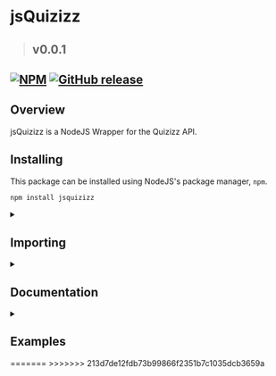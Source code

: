 # jsQuizizz
> ## v0.0.1
[![NPM](https://img.shields.io/npm/v/jsquizizz?color=darkcyan&logo=npm&style=for-the-badge&label=Version)](https://nodei.co/npm/jsquizizz/)
[![GitHub release](https://img.shields.io/github/v/release/redyetidev/jsquizizz?label=version&logo=github&style=for-the-badge)](https://github.com/redyetidev/jsquizizz/releases)
---
## Overview
jsQuizizz is a NodeJS Wrapper for the Quizizz API.

## Installing
This package can be installed using NodeJS's package manager, `npm`.
```bash
npm install jsquizizz
```

<details>
    <summary>
    
## Importing    
</summary>

> To use the new esm syntax, set your `type` to `module` in your `package.json`. [Click me](https://nodejs.org/api/packages.html#packages_package_json_and_file_extensions) for more information
- You can import the entire package into a single variable (***esm***)
    ```js
    import * as Quizizz from 'jsquizziz'
    ```

- You can import certain parts of the package into different variables (***esm***)
    ```js
    import {MemeSet, Quiz, Tag, User, Game} from 'jsquizziz'
    ```
- You can also import this package into non-esm modules (***commonjs***)
    ```js
    var Quizizz = await import("jsquizizz")
    ```

</details>

<details>
    <summary>
    
## Documentation
</summary>

- ### MemeSet
    Quizizz shows the players memes after every question answered. These memes are stored in MemeSets, and the `MemeSet` class allows us to get these MemeSets
    - **Methods**
        <table><thead><tr><th>Type<th>Method<th>Parameters<th>Returns<th>Description<th>Example<tbody><tr><td>

        `static`<td>`getByID`<td>
        | **Parameter** | **Type** | **Default** | **Description** |
        |---------------|----------|-|----------------|
        | `id`          | `string` | Required | The MemeSet ID  |
        | `save`        | `boolean`| `false` | Whether to save the memes to memory for faster recall |
        <td>
        
        `Promise<MemeSet>`<td>Gets a MemeSet via it's ID<td>
        ```js
        await MemeSet.getByID("abcdef", false) 
        ```
        <tr><td>

        `static`<td>`getFromUser`<td>
        | **Parameter** | **Type** | **Description** |
        |---------------|----------|-----------------|
        | `id`          | `string` | The User ID     |
        <td>
        
        `Promise<MemeSet[]>`<td>Gets a list of MemeSets from a user's ID<td>
        ```js
        await MemeSet.getFromUser("abcdef")
        ```
        <tr><td>

        `static`<td>`getFeatured`<td>None<td>`Promise<MemeSet[]>`<td>Gets the currently featured MemeSets<td>
        ```js
        await MemeSet.getFeatured()
        ```
        <tr><td>

        `dynamic`<td>`getMemes`<td>
        | **Parameter** | **Type**  | **Default** | **Description**|
        |---------------|-----------|-------------|------------------------------------------------------|
        | `save`        | `boolean` | `false`     | Whether to save the data to memory for faster recall |
        <td>
        
        `Promise<Meme[]>`<td>Gets the memes from the MemeSet<td>
        ```js
        await myMemeSet.getMemes(true)
        ```
        <tr><td>

        `dynamic`<td>`Meme.getCreator`<td>None<td>`Promise<User>`<td>Gets the meme's creator.<td>
        ```js
        await (await myMemeSet.getMemes(false))[0].getCreator();
        ```
        </table>
    - **Properties**
        <table><thead><tr><th>Property</th><th>Types</th><th>Description</th></tr></thead><tbody><tr><td>
        
        `id`</td><td>`string`</td><td>The memeset's ID</td></tr><tr><td>`memes`</td><td>`Meme[]` `undefined`</td><td>Gets the quizzes that the user has created</td></tr><tr><td>`Meme.id`</td><td>`string`</td><td>The meme's ID</td></tr><tr><td>`Meme.setId`</td><td>`string`</td><td>The ID of the memeset that this meme is included in</td></tr><tr><td>`Meme.creatorId`</td><td>`string`</td><td>The ID of the creator of this meme</td></tr><tr><td>`Meme.top`</td><td>
        | Property | Types    | Description                                   |
        |----------|----------|-----------------------------------------------|
        | `text`   | `string` | The text on the top of the meme (May be `""`) |
        | `color`  | `string` | The color of the text (May be `""`)           |
        </td><td>The top text of the meme (if there is any)</td></tr><tr><td>
        
        `Meme.bottom`</td><td>
        | Property | Types    | Description                                   |
        |----------|----------|-----------------------------------------------|
        | `text`   | `string` | The text on the top of the meme (May be `""`) |
        | `color`  | `string` | The color of the text (May be `""`)           |
        </td><td>The bottom text of the meme (if there is any)</td></tr><tr><td>
        
        `Meme.image`</td><td>`string`</td><td>The meme's image</td></tr><tr><td>`Meme.type`</td><td>`string`</td><td>The meme's type (mainly `"correct"` and `"incorrect"`, but others do exist)</td></tr></tbody></table>
- ### Quiz
    Quizizz is a service based of many, many quizzes. The `Quiz` class helps to fetch these quizzes.
    - **Methods**
        <table><thead><tr><th>Type</th><th>Method</th><th>Parameters</th><th>Returns</th><th>Description</th><th>Example</th></tr></thead><tbody><tr><td>
        
        `static`</td><td>`getByID`</td><td>
        | Parameter | Type     | Default  | Description |
        |-----------|----------|----------|-------------|
        | `id`      | `string` | Required | The Quiz ID |
        </td><td>
        
        `Promise<Quiz>`</td><td>Gets a Quiz via it's ID</td><td>
        ```js
        await Quiz.getByID("abcdef")
        ```
        </td></tr><tr><td>
        
        `static`</td><td>`search`</td><td><table><thead><tr><th>Parameter</th><th>Types</th><th>Default</th><th>Description</th></tr></thead><tbody><tr><td>`query`</td><td>`string`</td><td>`""`</td><td>The search query</td></tr><tr><td>`filters`</td><td>
        | Parameter         | Types       | Default | Description                            |
        |-------------------|-------------|---------|----------------------------------------|
        | `grade_type.aggs` | `string[]`  | N/A     | The grade types                        |
        | `subject.aggs`    | `string[]`  | N/A     | The subjects                           |
        | `lang.aggs`       | `string[]`  | N/A     | The languages                          |
        | `occupation`      | `string[]`  | N/A     | The creator's occupations              |
        | `cloned`          | `boolean[]` | N/A     | Whether the quiz is a clone of another |
        | `isProfane`       | `boolean[]` | N/A     | Whether the quiz is profane            |
        | `type`            | `string[]`  | N/A     | The type of quiz                       |
        | `createdBy`       | `string[]`  | N/A     | Who created the quiz                   |
        </td><td>
        
        `{}`</td><td>The search filters</td></tr></tbody></table></td><td>`Promise<Quiz[]>`</td><td>Searches for quizzes based on the query and filters</td><td>
        ```js
        await Quiz.search("apple", {createdBy: ["abcdef"]})
        ```
        </td></tr><tr><td>
        
        `dynamic`</td><td>`getCreator`</td><td>None</td><td>`Promise<User>`</td><td>Gets the quiz's creator.</td><td>
        ```js
        await myQuiz.getCreator()
        ```
        </td></tr></tbody></table>
    - **Properties**
        <table><thead><tr><th>Property</th><th>Types</th><th>Description</th></tr></thead><tbody><tr><td>
        
        `id`</td><td>`string`</td><td>The quiz's ID</td></tr><tr><td>`creator`</td><td>
        | Property   | Types    | Description         |
        |------------|----------|---------------------|
        | `id`       | `string` | The user's ID       |
        | `avatar`   | `string` | The user's avatar   |
        | `username` | `string` | The user's username |
        </td><td>Gets the quizzes that the user has created</td></tr><tr><td>
        
        `tagIds`</td><td>`string[]`</td><td>A list of tags that this quiz is associated with. (This property's value is `[]` unless the quiz has been generated from the `Tag.getItems()` function)</td></tr><tr><td>`questions`</td><td>
        | Property           | Types                                       | Description                                                         |
        |--------------------|---------------------------------------------|---------------------------------------------------------------------|
        | `id`               | `string`                                    | The question's ID                                                   |
        | `type`             | `string`                                    | The question's type (`"MCQ"`, `"MSQ"`, `"DRAW"`, `"MATCH"`, etc)    |
        | `query`            | [`QuestionContent`](#QuestionContent)       | The question's question                                             |
        | `options`          | [`QuestionContent[]`](#QuestionContent)     | The question's options                                              |
        | `answer`           | `string`\|`number`\|`number[]`\|`undefined` | The question's answer                                               |
        | `explain`          | [`QuestionContent`](#QuestionContent)       | The question's answer explanation (If there even is an explanation) |
        | `hasCorrectAnswer` | `boolean`                                   | Whether the question has a *correct* answer                         |
        </td><td>The quiz's questions</td></tr><tr><td>
        
        `subjects`</td><td>`string[]`</td><td>The subjects that this quiz is associated with</td></tr><tr><td>`subtopics`</td><td>`string[]`</td><td>The subtopics that this quiz is associated with</td></tr><tr><td>`topics`</td><td>`string[]`</td><td>The topics that this quiz is associated with</td></tr><tr><td>`image`</td><td>`string`</td><td>The quiz's image</td></tr><tr><td>`grades`</td><td>`number[]`</td><td>The grades that this quiz is associated with</td></tr><tr><td>`stats`</td><td>
        | Property         | Types    | Description                                                               |
        |------------------|----------|---------------------------------------------------------------------------|
        | `played`         | `number` | The number of times this quiz has been played                             |
        | `totalPlayers`   | `number` | The total number of players that have played this quiz                    |
        | `totalCorrect`   | `number` | The total number of correct answers that have been submitted in this quiz |
        | `totalQuestions` | `number` | The total number of questions that have been answered in this quiz        |
        </td><td>The statistics of this quiz</td></tr></tbody></table>
- ### Tag
    User's can tag their quizzes to group them into sections. The `Tag` class can `process` these sections and quizzes
    - **Methods**
        <table><thead><tr><th>Type</th><th>Method</th><th>Parameters</th><th>Returns</th><th>Description</th><th>Example</th></tr></thead><tbody><tr><td>
        
        `static`</td><td>`getByID`</td><td>
        | Parameter | Type      | Default  | Description                                 |
        |-----------|-----------|----------|---------------------------------------------|
        | `id`      | `string`  | Required | The Tag ID                                  |
        | `save`    | `boolean` | `false`  | Whether to save the data to memory for faster recall |
        </td><td>

        `Promise<Tag>`</td><td>Gets a tag via it's ID</td><td>
        ```js
        await Tag.getByID("abcdef", false)
        ```
        </td></tr><tr><td>
        
        `static`</td><td>`getFromUser`</td><td>
        | Parameter | Type     | Default  | Description   |
        |-----------|----------|----------|---------------|
        | `id`      | `string` | Required | The user's ID |
        </td><td>
        
        `Promise<Tag[]>`</td><td>Gets a list of tags from a user's ID</td><td>
        ```js
        await Tag.getFromUser("abcdef")
        ```
        </td></tr><tr><td>

        `dynamic`</td><td>`getItems`</td><td>
        | Parameter | Type      | Default | Description                                          |
        |-----------|-----------|---------|------------------------------------------------------|
        | `save`    | `boolean` | `false` | Whether to save the data to memory for faster recall |
        </td><td>
        
        `Promise<Quiz[]>`</td><td>Gets all the items tagged with this tag</td><td>
        ```js
        await myTag.getItems(true)
        ```
        <br></td></tr><tr><td>
        `dynamic`</td><td>`getCreator`</td><td>None</td><td>`Promise<User>`</td><td>Gets the tag's creator.</td><td>
        ```js
        await myTag.getCreator()
        ```
        </td></tr></tbody></table>
    - **Properties**
        <table><thead><tr><th>Property</th><th>Types</th><th>Description</th></tr></thead><tbody><tr><td>
        
        `id`</td><td>`string`</td><td>The tag's ID</td></tr><tr><td>`creatorId`</td><td>`string`</td><td>The tag's creator's ID</td></tr><tr><td>`visibility`</td><td>`boolean`</td><td>The tag's visibility</td></tr><tr><td>`name`</td><td>`string`</td><td>The tag's name</td></tr><tr><td>`type`</td><td>`string`</td><td>The tag's type (`"quiz"`, `"game"`, `"meme"`. I am yet to find a tag that does not have the `"quiz"` type)</td></tr><tr><td>`totalItems`</td><td>`number`</td><td>The number of items enclosed within this tag</td></tr><tr><td>`items`</td><td>`Quiz[]` | `undefined`</td><td>The items enclosed in this tag. This property will always be `undefined` except on two circumstances:<br>1. You call the `getItems` method with the `save` parameter set to `true`<br>2. You call the `getByID` static method with the `save` parameter set to `true`</td></tr></tbody></table>
- ### User
    The `User` class is a class that holds several aliases to the other class methods that get content based on a user id
    - **Methods**
        <table><thead><tr><th>Type</th><th>Method</th><th>Parameters</th><th>Returns</th><th>Description</th><th>Example</th></tr></thead><tbody><tr><td>
        
        `static`</td><td>`getByID`</td><td>
        | Parameter | Type     | Default  | Description   |
        |-----------|----------|----------|---------------|
        | `id`      | `string` | Required | The user's ID |
        </td><td>
        
        `Promise<User>`</td><td>Gets a user from their ID</td><td>
        ```js
        await User.getByID("abcdef")
        ```
        </td></tr><tr><td>
        
        `dynamic`</td><td>`getQuizzes`</td><td>None</td><td>`Promise<Quiz[]>`</td><td>Gets the quizzes that the user has created</td><td>
        ```js
        await myUser.getQuizzes()
        ```
        </td></tr><tr><td>
        
        `dynamic`</td><td>`getMemeSets`</td><td>None</td><td>`Promise<MemeSet[]>`</td><td>Gets the memesets that the user has created</td><td>
        ```js
        await myUser.getMemeSets()
        ```
        </td></tr><tr><td>
        
        `dynamic`</td><td>`getTags`</td><td>None</td><td>`Promise<Tag[]>`</td><td>Gets all the tags that the user has created</td><td>
        ```js
        await myUser.getTags()
        ```
        </td></tr></tbody></table>
    - **Properties**
        <table><thead><tr><th>Property</th><th>Types</th><th>Description</th></tr></thead><tbody><tr><td>
        
        `id`</td><td>`string`</td><td>The user's ID</td></tr><tr><td>`numOfQuizzes`</td><td>`number`</td><td>The number of quizzes that this user has created</td></tr><tr><td>`numOfTags`</td><td>`number`</td><td>The number of tags (or "collections") that this user has created</td></tr><tr><td>`numOfMemeSets`</td><td>`number`</td><td>The number of memesets that this user has created</td></tr><tr><td>`firstName`</td><td>`string`</td><td>The user's first name</td></tr><tr><td>`lastName`</td><td>`string`</td><td>The user's last name</td></tr><tr><td>`username`</td><td>`string`</td><td>The user's username</td></tr><tr><td>`occupation`</td><td>`string`</td><td>The user's occupation</td></tr><tr><td>`avatar`</td><td>`string`</td><td>The user's avatar</td></tr><tr><td>`courses`</td><td>An array of `Course` objects:
        | Property       | Types    | Description                      |
        |----------------|----------|----------------------------------|
        | `displayName`  | `string` | The display name of this course  |
        | `internalName` | `string` | The internal name of this course |
        | `_id`          | `string` | The course's ID                  |
        | `uniqueName`   | `string` | The unique name of this course   |
        </td><td>The courses that the user is enrolled with</td></tr><tr><td>`organization`</td><td>
        | Property | Types    | Description                  |
        |----------|----------|------------------------------|
        | `id`     | `string` | The organization ID          |
        | `name`   | `string` | The name of the organization |
        | `type`   | `string` | The type of the organization |
        </td><td>
        
        The user's organization (**This may be `undefined`**)</td></tr></tbody></table>
- ### Game
    The `Game` class is probably the most complex class in this package. This class allows you to join a Quizizz game as a client.
    - **Methods**
        <table><thead><tr><th>Type</th><th>Method</th><th>Parameters</th><th>Returns</th><th>Description</th><th>Example</th></tr></thead><tbody><tr><td>
        
        `dynamic`</td><td>`joinGame`</td><td><table><thead><tr><th>Parameters</th><th>Types</th><th>Default</th><th>Description</th></tr></thead><tbody><tr><td>`pin`</td><td>`string` `number`</td><td>Required</td><td>The room PIN</td></tr><tr><td>`name`</td><td>`string`</td><td>`"jsQuizizz Bot"`</td><td>The name to join the room with</td></tr><tr><td>`avatarID`</td><td>`number`</td><td>`1`</td><td>The ID of the avatar you would like to join with. **TODO: Add Avatar ID's to a new static property within `Game`**</td></tr><tr><td>`options`</td><td>
        | Parameters        | Types    | Default | Description                                                                                                                                                                                                                                          |
        |-------------------|----------|---------|------------------------------------------------------------------------------------------------------------------------------------------------------------------------------------------------------------------------------------------------------|
        | `correctPoints`   | `number` | `1000`  | How many points to give the player if they answer correctly. (0-7500)                                                                                                                                                                                |
        | `incorrectPoints` | `number` | `0`     | How many points to give the player if they answer incorrectly. (0-5000)                                                                                                                                                                              |
        | `time`            | `number` | `1`     | When Quizizz asks the client how long it took to answer, what should the client respond?                                                                                                                                                             |
        | `streakBoost`     | `number` | `6`     | When the `streak-boost` powerup is used, how far should the streak be boosted? (*This parameter is only client-side, and is used for point evaluation, but in our instance, we custom set the points, so this parameter serves **no** real purpose*) |
        </td><td></td><td>The optional parameters for the game</td></tr></tbody></table></td><td>
        
        `Promise<Nothing>`</td><td>Joins the Quizizz game</td><td>
        ```js
        await myGame.joinGame(123456, "Not_A_Robot", {
            correctPoints: 1000
        });
        ```
        </td></tr><tr><td>
        
        `dynamic`</td><td>`leaveGame`</td><td>None</td><td>Nothing</td><td>Leaves the Quizizz Game. This will cause the [`disconnect`](#disconnect) event to fire</td><td>
        ```js
        myGame.leaveGame()
        ```
        </td></tr><tr><td>
        
        `dynamic`</td><td>`skipQuestion`</td><td>None</td><td>Nothing</td><td>Skips the current question</td><td>
        ```js
        myGame.skipQuestion()
        ```
        </td></tr><tr><td>
        
        `dynamic`</td><td>`activatePowerup`</td><td>
        | Parameters | Types      | Default  | Description                                                                                                                                          |
        |------------|------------|----------|------------------------------------------------------------------------------------------------------------------------------------------------------|
        | `pu`       | `string`   | Required | The powerup to use. (See the `myGame.powerups` array for the powerups)                                                                               |
        | `targets`  | `string[]` | `[]`     | For the `send-gift` powerup, you must specify a list of player IDs as targets. See [powerups](#powerups) for more information on this unique powerup |
        </td><td>
        
        `Promise<Nothing>`</td><td>Activates the powerup provided</td><td>
        ```js
        await myGame.activatePowerup(myGame.powerups["50-50"])
        ```
        </td></tr><tr><td>
        
        `dynamic`</td><td>`answer`</td><td>
        | Parameters | Types                      | Default  | Description                        |
        |------------|----------------------------|----------|------------------------------------|
        | `answer`   | `string` `number[]` `number` | Required | The answer to the current question |
        </td><td>
        
        `Promise<Nothing>`</td><td>Answers the current question with the answer provided</td><td>
        ```js
        await myGame.answer(1)
        ```
        </td></tr></tbody></table>
    - **Properties**
        <table><thead><tr><th>Property</th><th>Types</th><th>Description</th></tr></thead><tbody><tr><td><a id="powerups"></a>

        `powerups`</td><td><table><thead><tr><th>Property</th><th>Powerup Title</th><th>Description</th></tr></thead><tbody><tr><td>`double-jeopardy`</td><td>Double Jeopardy</td><td>
        > Players get double points if they choose the answer correctly but lose it all if they choose the wrong answer
        
        This powerup serves no real purpose, as we custom set our points in the `options` parameter</td></tr><tr><td>`2x`</td><td>x2</td><td>
        > Players get twice the points for answering a question right
        
        This powerup serves no real purpose, as we custom set our points in the `options` parameter</td></tr><tr><td>`50-50`</td><td>50-50</td><td>
        > Eliminates half of the incorrect options
        
        Adds half of the incorrect options to the `ia` property, and the `incorrectAnswers` property from the `question` event data</td></tr><tr><td>`eraser`</td><td>Eraser</td><td>
        > Eliminates one wrong option
        
        Adds one incorrect option to the `ai` property, and the `incorrectAnswers` property from the `question` event data</td></tr><tr><td>`immunity`</td><td>Immunity</td><td>
        > 2 attempts are allowed for answering the same question
        
        Gives you another attempt to answer the current question if you get it wrong, you can use this as many times as you want</td></tr><tr><td>`time-freeze`</td><td>Time Freeze</td><td>
        > The timer is frozen to allow players to answer 1 question
        
        This powerup serves no real purpose, as we custom set our time in the `options` parameter</td></tr><tr><td>`power-play`</td><td>Power Play</td><td>
        > All players in the quiz get 50% more points in 20 seconds
        
        This powerup applies to all players *except* the client, as the client's points are custom set in the `options` parameter</td></tr><tr><td>`supersonic`</td><td>Supersonic</td><td>
        > Get 1.5x points for 20 seconds with ultra fast gameplay
        
        This powerup serves no real purpose, as we custom set our points in the `options` parameter</td></tr><tr><td>`streak-saver`</td><td>Streak Saver</td><td>
        > Ensures a player’s streak against an incorrect answer
        
        This powerup serves no real purpose, as the streak saver is only client side (for points), and we custom set our points in the `options` parameter</td></tr><tr><td>`glitch`</td><td>Glitch</td><td>
        > All players' screens glitch for 10 seconds (does not add to scores)
        
        Nothing more needs to said about this.</td></tr><tr><td>`add-points`</td><td>+1000pt</td><td>
        > No description
        
        This powerup serves no real purpose, as we custom set our points in the `options` parameter</td></tr><tr><td>`streak-booster`</td><td>Streak Booster</td><td>
        > Apply to boost your streak counter by +6
        
        This powerup serves no real purpose, as the streak booster is only client side (for points), and we custom set our points in the `options` parameter</td></tr><tr><td>`send-gift`</td><td>Gift</td><td>
        > Players can send another player an extra 800 points
        
        This powerup requires you to specify the `targets` parameter for the `activatePowerup` method. If you send a player more than 9 gifts in a single question cycle, their game will crash when they try to answer.</td></tr></tbody></table></td><td>The available powerups</td></tr><tr><td>`room`</td><td>`Room` (*See `types.d.ts:78` for `Room` types*)</td><td>The game room</td></tr><tr><td>`ia`</td><td>`(number|number[]|string)[]`</td><td>The list of invalid answers for the current question, this array is populated when the following powerups are used: `50-50`, `eraser`, `immunity` </td></tr><tr><td>`name`</td><td>`string`</td><td>The client's name</td></tr><tr><td>`options`</td><td>`object`</td><td>The game options. This object has the same content as the `options` parameter, but fully populated</td></tr><tr><td>`socket`</td><td>`WebSocket`</td><td>The websocket that the client uses to connect to the room</td></tr><tr><td>`index`</td><td>`number`</td><td>The current question's index</td></tr><tr><td>`avatarID`</td><td>`number`</td><td>The client's avatar id</td></tr></tbody></table>
    - **Events**
        <table><thead><tr><th>Event</th><th>Data</th><th>Description</th></tr></thead><tbody><tr><td>
        
        `disconnect`</td><td>
        | Property | Types    | Description           |
        |----------|----------|-----------------------|
        | `code`   | `number` | The disconnect code   |
        | `reason` | `buffer` | The disconnect reason |
        </td><td>The 
        
        `disconnect` event is fired when the client gets disconnected from the websocket</td></tr><tr><td>`start`</td><td>None</td><td>The `start` event is fired when the game has started</td></tr><tr><td>`doneAnswering`</td><td>None</td><td>The `doneAnswering` event is fired when the client has answered all the questions</td></tr><tr><td>`join`</td><td>None</td><td>The `join` event is fired when the client successfully joins the game</td></tr><tr><td>`powerup`</td><td>
        | Property         | Types                  | Description                                                                                                            |
        |------------------|------------------------|------------------------------------------------------------------------------------------------------------------------|
        | `name`           | `string`               | The powerup's name                                                                                                     |
        | `visibleOptions` | `number[]` `undefined` | The new visible options for the current question. Is always `undefined` unless the powerup used is `50-50` or `eraser` |
        | `streakChangeBy` | `number`               | The streak boost that the client received. Is always `undefined` unless the powerup used is `streak-booster`           |
        </td><td>

        The `powerup` event is fired when a powerup has been successfully activated</td></tr><tr><td>`gameEnded`</td><td>[`Leaderboard[]`](#leaderboard)</td><td> The `gameEnded` event is fired when the game has ended</td></tr><tr><td>`kick`</td><td>
        | Type     | Description     |
        |----------|-----------------|
        | `string` | The player's ID |
        </td><td>
        
        The `kick` event is fired when a player has been kicked from the game</td></tr><tr><td>`answer`</td><td><table><thead><tr><th>Property</th><th>Types</th><th>Description</th></tr></thead><tbody><tr><td>`streak`</td><td>
        | Property        | Types    | Description                             |
        |-----------------|----------|-----------------------------------------|
        | `currentStreak` | `number` | The client's current streak             |
        | `maximumStreak` | `number` | The client's highest streak in the game |
        </td><td>The client's streak</td></tr><tr><td>
        
        `isCorrect`</td><td>`boolean`</td><td>Whether the client was correct or not</td></tr><tr><td>`attempt`</td><td>`number`</td><td>The attempt on the question. (As of my testing, this value is always the same)</td></tr><tr><td>`score`</td><td>`number`</td><td>The client's current score</td></tr><tr><td>`leaderboard`</td><td>[`Leaderboard[]`](#leaderboard)</td><td>The game's current leaderboard</td></tr></tbody></table></td><td>The `answer` event is fired when the client answers a question</td></tr><tr><td>`question`</td><td>
        | Property           | Types                                   | Description                                                                                              |
        |--------------------|-----------------------------------------|----------------------------------------------------------------------------------------------------------|
        | `question`         | [`QuestionContent`](#questioncontent)   | The question query                                                                                       |
        | `answers`          | [`QuestionContent[]`](#questioncontent) | The answers                                                                                              |
        | `incorrectAnswers` | `(string\|number[]\|number)[]`          | The incorrect options. This array populates when `immunity` is used, and the question is attempted again |
        | `type`             | `string`                                | The question type (`MCQ`, `MSQ`, `DRAW`, `MATCH`, `REORDER`, `BLANK`, and a few others)                  |
        </td><td>
        
        The `question` event is fired when the client needs to answer a question. (**It is <u>HIGHLY RECOMMENDED</u> that the `myGame.answer` method is called within the listener for this event**)</td></tr></tbody></table>
- ### Types
    - <a id="questioncontent"></a> **QuestionContent**
        <table><thead><tr><th>Property</th><th>Types</th><th>Description</th></tr></thead><tbody><tr><td>
        
        `type`</td><td>`string`</td><td>The content type</td></tr><tr><td>`media`</td><td>An array of `Media` objects:<table><thead><tr><th>Property</th><th>Types</th><th>Description</th></tr></thead><tbody><tr><td>`type`</td><td>`string`</td><td>The media type</td></tr><tr><td>`video`</td><td>`string`</td><td>The media's video</td></tr><tr><td>`meta`</td><td>
        | Property     | Types     | Description                            |
        |--------------|-----------|----------------------------------------|
        | `width`      | `number`  | The media's width                      |
        | `height`     | `number`  | The media's height                     |
        | `layout`     | `string`  | The layout of the media                |
        | `text`       | `string`  | The media's text content               |
        | `bgColor`    | `string`  | The media's background color           |
        | `videoId`    | `string`  | The video ID associated with the media |
        | `start`      | `number`  | The start time of the media            |
        | `end`        | `number`  | The end time of the media              |
        | `duration`   | `number`  | How long should the media run for?     |
        | `kind`       | `string`  | The kind of media                      |
        | `embeddable` | `boolean` | Whether the media is embeddable        |
        | `title`      | `string`  | The media's title                      |
        | `lat`        | `number`  | The latitude of the media              |
        | `long`       | `number`  | The longitude of the media             |
        | `heading`    | `string`  | The heading of the media               |
        | `pitch`      | `number`  | The pitch of the media                 |
        </td><td>The media's metadata</td></tr></tbody></table></td><td>The content's media</td></tr><tr><td>

        `text`</td><td>`string[]` `string`</td><td>The content text</td></tr><tr><td>`hasMath`</td><td>`boolean`</td><td>Whether the content has math</td></tr><tr><td>`math`</td><td>
        | Property   | Types      | Description    |
        |------------|------------|----------------|
        | `latex`    | `string[]` | The latex math |
        | `template` | `string`   | The template   |
        
        </td><td>The question's latex math</td></tr></tbody></table>
    - <a id="leaderboard"></a> **Leaderboard**
        | Property | Types    | Description              |
        |----------|----------|--------------------------|
        | `name`   | `string` | The player's name        |
        | `rank`   | `number` | The player's rank        |
        | `score`  | `number` | The player's final score |
</details>
<details>
    <summary>

## Examples
</summary>

- ### A basic Quizziz Game client
```js
// The only class we need is Game
import { Game } from './src/index.js';

// Everything is async, so we make a holder function
(async function() {
    // Create a new game
    const myGame = new Game();

    // setup the events
    myGame.on("disconnect", data => {
        console.log(`Oh no! You disconnected with exit code ${data.code}.\n The reason for disconnect was ${data.reason.toString()}`);
    })

    myGame.on('start', () => console.log("The game is starting"));

    myGame.on("doneAnswering", () => console.log("You answered all the questions!"));

    myGame.on("join", () => console.log("You're in!"));

    myGame.on("powerup", data => {
        console.log(`You used the ${data.name} powerup!`);
        if (["50-50","eraser"].includes(data.name)) {
            console.log(`Now, the possible answers are: ${data.visibleOptions.join(', ')}`)
        } else if (data.name === "streak-booster") {
            console.log(`Your streak has been boosted by ${data.streakChangeBy}!`)
        }
    });

    myGame.on("gameEnded", data => {
        data.forEach(leaderboard => {
            console.log(`${leaderboard.name} finished with a rank of #${leaderboard.rank} and a score of ${leaderboard.score}`)
        })
    });

    myGame.on("kick", data => console.log(`${data} was kicked from the game`));

    myGame.on("answer", data => {
        console.log(`You answered ${data.isCorrect ? "" : "in"}correctly on attempt #${data.attempt}. ${data.score} has been added to your score. Your streak is ${data.streak.currentStreak}.`)
    });

    myGame.on("question", data => {
        switch (data.type) {
            case "MATCH":
            case "MSQ":
            case "REORDER":
                myGame.answer(/* my answer */ Array(data.answers.length).fill(0).map((_0, index) => index))
                break;
            case "MCQ":
                myGame.answer(/* my answer */ 0)
                break;
            case "DRAW":
            case "BLANK":
                myGame.answer("I <3 RedYetiDev")
                break;
            default:
                console.log(data.type + ": Skipped");
                myGame.skip();
        }
    })

    // join the game
    myGame.joinGame("560018", "RedYetiDev", 1, {
        correctPoints: 2000,
        incorrectPoints: 500
    })
})();
```

<<<<<<< HEAD
</details>
=======
</detail>
>>>>>>> 213d7de12fdb73b99866f2351b7c1035dcb3659a
